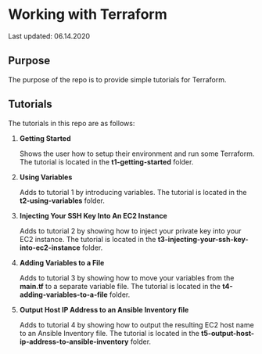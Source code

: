 # Working with Terraform

Last updated: 06.14.2020

## Purpose

The purpose of the repo is to provide simple tutorials for Terraform.

## Tutorials
The tutorials in this repo are as follows:

1. **Getting Started**

    Shows the user how to setup their environment
    and run some Terraform.  The tutorial is located in the
    **t1-getting-started** folder.

2. **Using Variables**

    Adds to tutorial 1 by introducing variables.
    The tutorial is located in the **t2-using-variables** folder.

3. **Injecting Your SSH Key Into An EC2 Instance**

    Adds to tutorial 2 by
    showing how to inject your private key into your EC2 instance.
    The tutorial is located in the **t3-injecting-your-ssh-key-into-ec2-instance** folder.

4. **Adding Variables to a File**

    Adds to tutorial 3 by showing how to
    move your variables from the **main.tf** to a separate variable file.  The
    tutorial is located in the **t4-adding-variables-to-a-file** folder.

5. **Output Host IP Address to an Ansible Inventory file**

   Adds to tutorial 4 by showing how to output the resulting EC2 host name to an
   Ansible Inventory file.  The tutorial is located in the
   **t5-output-host-ip-address-to-ansible-inventory** folder.